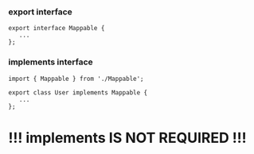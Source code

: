 ### export interface
```
export interface Mappable {
   ...
};
```

### implements interface
```
import { Mappable } from './Mappable';

export class User implements Mappable {
   ...
};
```

# !!! implements IS NOT REQUIRED !!!